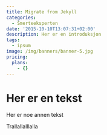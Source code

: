 ```yaml
---
title: Migrate from Jekyll
categories:
  - Smerteeksperten
date: '2015-10-10T13:07:31+02:00'
description: Her er en introduksjon
tags:
  - ipsum
image: /img/banners/banner-5.jpg
pricing:
  plans:
    - {}
---
```

# Her er en tekst

Her er noe annen tekst

Trallallalllalla


